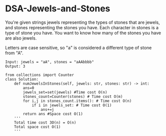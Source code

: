 # DSA-Jewels-and-Stones
You're given strings jewels representing the types of stones that are jewels, and stones representing the stones you have. Each character in stones is a type of stone you have. You want to know how many of the stones you have are also jewels.

Letters are case sensitive, so "a" is considered a different type of stone from "A".
```
Input: jewels = "aA", stones = "aAAbbbb"
Output: 3
```
```
from collections import Counter
class Solution:
    def numJewelsInStones(self, jewels: str, stones: str) -> int:
        ans=0
        jewels_set=set(jewels) #Time cost O(n)
        stones_count=Counter(stones) # Time cost O(m)
        for i,j in stones_count.items(): # Time cost O(n)
            if i in jewels_set: # Time cost O(1)
                ans+=j
        return ans #Space cost O(1)
    '''
    Total time cost 3O(n) = O(n)
    Total space cost O(1)
    '''
        
```
